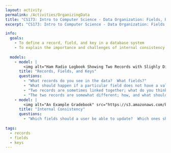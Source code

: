 ```yaml
---
layout: activity
permalink: /Activities/OrganizingData
title: "CS173: Intro to Computer Science - Data Organization: Fields, Records, and Keys"
excerpt: "CS173: Intro to Computer Science - Data Organization: Fields, Records, and Keys"

info:
  goals: 
    - To define a record, field, and key in a database system
    - To explain the importance and challenges of internal consistency
    
  models:
    - model: |
        <img alt="Ham Radio Logbook Showing Two Records with Slighly Different Field Values" src="../images/logbook.png">
      title: "Records, Fields, and Keys"
      questions:
        - "What records do you see in the data?  What fields?"
        - "What should happen if a particular field does not have a value?"
        - "Two records are sometimes linked together; what do you think this means in this application?"
        - "The two records are somewhat different; how, and what should be done about this?"
    - model: |
        <img alt="An Example Gradebook" src="https://s3.amazonaws.com/kb-media.populi.co/course_gradebook_editing_grades.png">
      title: "Internal Consistency"
      questions:
        - "Which fields should a user be able to update?  Which ones should a user not update directly, and why?"
        
tags:
  - records
  - fields
  - keys  
---
```


